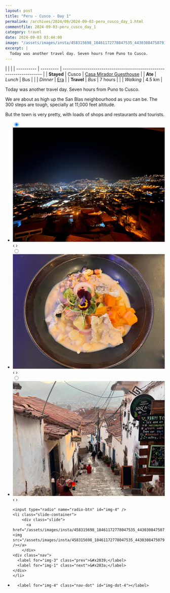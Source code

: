 ```yaml
---
layout: post
title: "Peru - Cusco - Day 1"
permalink: /archives/2024/09/2024-09-03-peru_cusco_day_1.html
commentfile: 2024-09-03-peru_cusco_day_1
category: travel
date: 2024-09-03 03:44:00
image: "/assets/images/insta/458315698_18461172778047535_4430308475079118620_n_17879547900111486.jpg"
excerpt: |
  Today was another travel day. Seven hours from Puno to Cusco.
---
```


|            |           |
| ---------- | --------- | -------------------------------------------------------------------- |
| **Stayed** | Cusco     | [Casa Mirador Guesthouse](https://maps.app.goo.gl/rorZtUdeFKDXqFkg8) |
| **Ate**    | _Lunch_   | Bus                                                                  |
|            | _Dinner_  | [Era](https://maps.app.goo.gl/i8sebvMWhTnDPq188)                     |
| **Travel** | _Bus_     | 7 hours                                                              |
|            | _Walking_ | 4.5 km                                                               |

Today was another travel day. Seven hours from Puno to Cusco.

We are about as high up the San Blas neighbourhood as you can be. The 300 steps are tough, specially at 11,000 feet altitude.

But the town is very pretty, with loads of shops and restaurants and tourists.

<ul class="slides">
    <input type="radio" name="radio-btn" id="img-1" checked="checked" />
    <li class="slide-container">
        <div class="slide">
          <a href="/assets/images/insta/457675349_18461172796047535_8983768715432683241_n_17881494765052400.jpg"><img src="/assets/images/insta/457675349_18461172796047535_8983768715432683241_n_17881494765052400.jpg" /></a>
        </div>
    <div class="nav">
      <label for="img-4" class="prev">&#x2039;</label>
      <label for="img-2" class="next">&#x203a;</label>
    </div>
    </li>
        <input type="radio" name="radio-btn" id="img-2"  />
    <li class="slide-container">
        <div class="slide">
          <a href="/assets/images/insta/458099095_18461172805047535_1847588937029771313_n_18074653618490656.jpg"><img src="/assets/images/insta/458099095_18461172805047535_1847588937029771313_n_18074653618490656.jpg" /></a>
        </div>
    <div class="nav">
      <label for="img-1" class="prev">&#x2039;</label>
      <label for="img-3" class="next">&#x203a;</label>
    </div>
    </li>
        <input type="radio" name="radio-btn" id="img-3"  />
    <li class="slide-container">
        <div class="slide">
          <a href="/assets/images/insta/458499610_18461172814047535_5380827674470327127_n_18283111564226800.jpg"><img src="/assets/images/insta/458499610_18461172814047535_5380827674470327127_n_18283111564226800.jpg" /></a>
        </div>
    <div class="nav">
      <label for="img-2" class="prev">&#x2039;</label>
      <label for="img-4" class="next">&#x203a;</label>
    </div>
    </li>
    
    <input type="radio" name="radio-btn" id="img-4" />
    <li class="slide-container">
        <div class="slide">
          <a href="/assets/images/insta/458315698_18461172778047535_4430308475079118620_n_17879547900111486.jpg"><img src="/assets/images/insta/458315698_18461172778047535_4430308475079118620_n_17879547900111486.jpg" /></a>
        </div>
    <div class="nav">
      <label for="img-3" class="prev">&#x2039;</label>
      <label for="img-1" class="next">&#x203a;</label>
    </div>
    </li>
			
<li class="nav-dots">
      <label for="img-1" class="nav-dot" id="img-dot-1"></label>
      <label for="img-2" class="nav-dot" id="img-dot-2"></label>
      <label for="img-3" class="nav-dot" id="img-dot-3"></label>

      <label for="img-4" class="nav-dot" id="img-dot-4"></label>

</li>
</ul>
